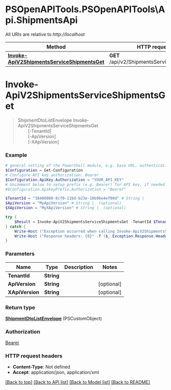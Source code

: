 # PSOpenAPITools.PSOpenAPITools\Api.ShipmentsApi

All URIs are relative to *http://localhost*

Method | HTTP request | Description
------------- | ------------- | -------------
[**Invoke-ApiV2ShipmentsServiceShipmentsGet**](ShipmentsApi.md#Invoke-ApiV2ShipmentsServiceShipmentsGet) | **GET** /api/v2/ShipmentsService/Shipments | 


<a id="Invoke-ApiV2ShipmentsServiceShipmentsGet"></a>
# **Invoke-ApiV2ShipmentsServiceShipmentsGet**
> ShipmentDtoListEnvelope Invoke-ApiV2ShipmentsServiceShipmentsGet<br>
> &nbsp;&nbsp;&nbsp;&nbsp;&nbsp;&nbsp;&nbsp;&nbsp;[-TenantId] <String><br>
> &nbsp;&nbsp;&nbsp;&nbsp;&nbsp;&nbsp;&nbsp;&nbsp;[-ApiVersion] <String><br>
> &nbsp;&nbsp;&nbsp;&nbsp;&nbsp;&nbsp;&nbsp;&nbsp;[-XApiVersion] <String><br>



### Example
```powershell
# general setting of the PowerShell module, e.g. base URL, authentication, etc
$Configuration = Get-Configuration
# Configure API key authorization: Bearer
$Configuration.ApiKey.Authorization = "YOUR_API_KEY"
# Uncomment below to setup prefix (e.g. Bearer) for API key, if needed
#$Configuration.ApiKeyPrefix.Authorization = "Bearer"

$TenantId = "38400000-8cf0-11bd-b23e-10b96e4ef00d" # String | 
$ApiVersion = "MyApiVersion" # String |  (optional)
$XApiVersion = "MyXApiVersion" # String |  (optional)

try {
    $Result = Invoke-ApiV2ShipmentsServiceShipmentsGet -TenantId $TenantId -ApiVersion $ApiVersion -XApiVersion $XApiVersion
} catch {
    Write-Host ("Exception occurred when calling Invoke-ApiV2ShipmentsServiceShipmentsGet: {0}" -f ($_.ErrorDetails | ConvertFrom-Json))
    Write-Host ("Response headers: {0}" -f ($_.Exception.Response.Headers | ConvertTo-Json))
}
```

### Parameters

Name | Type | Description  | Notes
------------- | ------------- | ------------- | -------------
 **TenantId** | **String**|  | 
 **ApiVersion** | **String**|  | [optional] 
 **XApiVersion** | **String**|  | [optional] 

### Return type

[**ShipmentDtoListEnvelope**](ShipmentDtoListEnvelope.md) (PSCustomObject)

### Authorization

[Bearer](../README.md#Bearer)

### HTTP request headers

 - **Content-Type**: Not defined
 - **Accept**: application/json, application/xml

[[Back to top]](#) [[Back to API list]](../README.md#documentation-for-api-endpoints) [[Back to Model list]](../README.md#documentation-for-models) [[Back to README]](../README.md)


